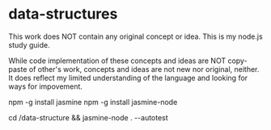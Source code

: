 data-structures
===============


This work does NOT contain any original concept or idea.  This is my node.js study guide.

While code implementation of these concepts and ideas are NOT copy-paste of other's work, concepts and ideas are not new nor original, neither.  It does reflect my limited understanding of the language and looking for ways for impovement.

npm -g install jasmine
npm -g install jasmine-node


cd <workspace>/data-structure && jasmine-node . --autotest
